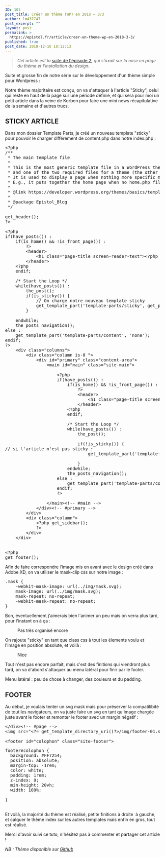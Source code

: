 ```yaml
---
ID: 105
post_title: Créer un thème (WP) en 2018 – 3/3
author: lm437747
post_excerpt: ""
layout: post
permalink: >
  https://epistol.fr/article/creer-un-theme-wp-en-2018-3-3/
published: true
post_date: 2018-12-10 18:12:13
---
```

<!-- wp:quote -->
<blockquote class="wp-block-quote"><p><em>Cet article est la&nbsp;</em><a href="https://epistol.fr/article/57-creer-un-theme-wp-en-2018-2/">suite de l'épisode 2</a><em>, qui s'axait sur la mise en page du thème et l'installation du design.</em></p></blockquote>
<!-- /wp:quote -->

<!-- wp:paragraph -->
<p>Suite et grosse fin de notre série sur le développement d'un thème simple pour Wordpress :&nbsp;</p>
<!-- /wp:paragraph -->

<!-- wp:paragraph -->
<p>Notre thème majoritaire est conçu, on va s'attaquer à l'article "Sticky", celui qui reste en haut de la page sur une période définie, et qui sera pour moi un petit article dans la veine de Korben pour faire une mini news récapitulative de la semaine et d'autres trucs.</p>
<!-- /wp:paragraph -->

<!-- wp:heading -->
<h2>STICKY ARTICLE</h2>
<!-- /wp:heading -->

<!-- wp:more -->
<!--more-->
<!-- /wp:more -->

<!-- wp:paragraph -->
<p>Dans mon dossier Template Parts, je créé un nouveau template "sticky" pour pouvoir le charger différement de content.php dans notre index.php :&nbsp;</p>
<!-- /wp:paragraph -->

<!-- wp:enlighter/codeblock {"language":"php"} -->
<pre class="EnlighterJSRAW" data-enlighter-language="php" data-enlighter-theme="" data-enlighter-highlight="" data-enlighter-linenumbers="" data-enlighter-lineoffset="" data-enlighter-title="" data-enlighter-group="">&lt;?php
/**
 * The main template file
 *
 * This is the most generic template file in a WordPress theme
 * and one of the two required files for a theme (the other being style.css).
 * It is used to display a page when nothing more specific matches a query.
 * E.g., it puts together the home page when no home.php file exists.
 *
 * @link https://developer.wordpress.org/themes/basics/template-hierarchy/
 *
 * @package Epistol_Blog
 */

get_header();
?>

&lt;?php
if(have_posts()) :
	if(is_home() &amp;&amp; !is_front_page()) :
		?>
        &lt;header>
            &lt;h1 class="page-title screen-reader-text">&lt;?php single_post_title(); ?>&lt;/h1>
        &lt;/header>
	&lt;?php
	endif;

	/* Start the Loop */
	while(have_posts()) :
		the_post();
		if(is_sticky()) {
			// On charge notre nouveau template sticky
			get_template_part('template-parts/sticky', get_post_type());
		}

	endwhile;
	the_posts_navigation();
else :
	get_template_part('template-parts/content', 'none');
endif;
?>
    &lt;div class="columns">
        &lt;div class="column is-8 ">
            &lt;div id="primary" class="content-area">
                &lt;main id="main" class="site-main">

					&lt;?php
					if(have_posts()) :
						if(is_home() &amp;&amp; !is_front_page()) :
							?>
                            &lt;header>
                                &lt;h1 class="page-title screen-reader-text">&lt;?php single_post_title(); ?>&lt;/h1>
                            &lt;/header>
						&lt;?php
						endif;

						/* Start the Loop */
						while(have_posts()) :
							the_post();

							if(!is_sticky()) {
// si l'article n'est pas sticky : 
								get_template_part('template-parts/content', get_post_type());

							}
						endwhile;
						the_posts_navigation();
					else :
						get_template_part('template-parts/content', 'none');
					endif;
					?>

                &lt;/main>&lt;!-- #main -->
            &lt;/div>&lt;!-- #primary -->
        &lt;/div>
        &lt;div class="column">
			&lt;?php get_sidebar();
			?>
        &lt;/div>
    &lt;/div>


&lt;?php
get_footer();
</pre>
<!-- /wp:enlighter/codeblock -->

<!-- wp:paragraph -->
<p>Afin de faire correspondre l'image mis en avant avec le design créé dans Adobe XD, on va utiliser le mask-clip css sur notre image :</p>
<!-- /wp:paragraph -->

<!-- wp:enlighter/codeblock {"language":"css"} -->
<pre class="EnlighterJSRAW" data-enlighter-language="css" data-enlighter-theme="" data-enlighter-highlight="" data-enlighter-linenumbers="" data-enlighter-lineoffset="" data-enlighter-title="" data-enlighter-group="">.mask {
	-webkit-mask-image: url(../img/mask.svg);
	mask-image: url(../img/mask.svg);
	mask-repeat: no-repeat;
	-webkit-mask-repeat: no-repeat;
}
</pre>
<!-- /wp:enlighter/codeblock -->

<!-- wp:paragraph -->
<p>Bon, éventuellement j'aimerais bien l'animer un peu mais on verra plus tard, pour l'instant on à ça :&nbsp;</p>
<!-- /wp:paragraph -->

<!-- wp:image {"id":106} -->
<figure class="wp-block-image"><img src="https://i2.wp.com/blog.epistol.fr/wp-content/uploads/2018/12/2018-12-09-15_03_20-Epistol-Blog-Un-site-utilisant-WordPress.png?fit=629%2C263&amp;ssl=1" alt="" class="wp-image-106"/><figcaption>Pas très organisé encore</figcaption></figure>
<!-- /wp:image -->

<!-- wp:paragraph -->
<p>On rajoute "sticky" en tant que class css à tout les élements voulu et l'image en position absolute, et voilà :&nbsp;</p>
<!-- /wp:paragraph -->

<!-- wp:image {"id":107} -->
<figure class="wp-block-image"><img src="https://i0.wp.com/blog.epistol.fr/wp-content/uploads/2018/12/2018-12-09-15_23_02-Epistol-Blog-Un-site-utilisant-WordPress.png?fit=629%2C311&amp;ssl=1" alt="" class="wp-image-107"/><figcaption>Nice</figcaption></figure>
<!-- /wp:image -->

<!-- wp:paragraph -->
<p>Tout n'est pas encore parfait, mais c'est des finitions qui viendront plus tard, on va d'abord s'attaquer au menu latéral pour finir par le footer.</p>
<!-- /wp:paragraph -->

<!-- wp:paragraph -->
<p>Menu latéral : peu de chose à changer, des couleurs et du padding.</p>
<!-- /wp:paragraph -->

<!-- wp:heading -->
<h2>FOOTER</h2>
<!-- /wp:heading -->

<!-- wp:paragraph -->
<p>Au début, je voulais tenter un svg mask mais pour préserver la compatilibité de tout les navigateurs, on va juste faire un svg en tant qu'image chargée juste avant le footer et remonter le footer avec un margin négatif : </p>
<!-- /wp:paragraph -->

<!-- wp:enlighter/codeblock {"language":"php"} -->
<pre class="EnlighterJSRAW" data-enlighter-language="php" data-enlighter-theme="" data-enlighter-highlight="" data-enlighter-linenumbers="" data-enlighter-lineoffset="" data-enlighter-title="" data-enlighter-group="">
&lt;/div>&lt;!-- #page -->
&lt;img src="&lt;?= get_template_directory_uri()?>/img/footer-01.svg" />

&lt;footer id="colophon" class="site-footer"></pre>
<!-- /wp:enlighter/codeblock -->

<!-- wp:enlighter/codeblock {"language":"css"} -->
<pre class="EnlighterJSRAW" data-enlighter-language="css" data-enlighter-theme="" data-enlighter-highlight="" data-enlighter-linenumbers="" data-enlighter-lineoffset="" data-enlighter-title="" data-enlighter-group="">footer#colophon {
  background: #FF7254;
  position: absolute;
  margin-top: -1rem;
  color: white;
  padding: 1rem;
  z-index: 0;
  min-height: 20vh;
  width: 100%;
 
}

</pre>
<!-- /wp:enlighter/codeblock -->

<!-- wp:paragraph -->
<p>Et voilà, la majorité du thème est réalisé, petite finitions à droite  à gauche, et calquer le thème index sur les autres templates mais enfin en gros, tout est réalisé. </p>
<!-- /wp:paragraph -->

<!-- wp:paragraph -->
<p>Merci d'avoir suivi ce tuto, n'hésitez pas à commenter et partager cet article !</p>
<!-- /wp:paragraph -->

<!-- wp:paragraph -->
<p><em>NB : Thème disponible sur </em><a href="https://github.com/Epistol/EpiBlog-WP-Theme"><em>Github</em></a></p>
<!-- /wp:paragraph -->